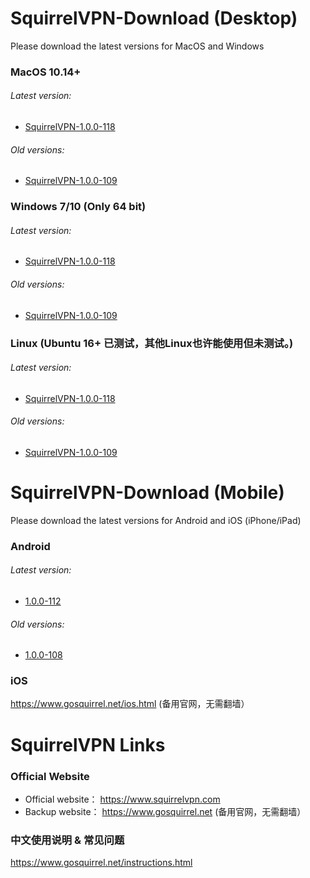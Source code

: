 # SquirrelVPN-Download (Desktop)
Please download the latest versions for MacOS and Windows

### MacOS 10.14+ ###
###### Latest version:
- [SquirrelVPN-1.0.0-118](https://github.com/squirrelvpn/download/blob/master/clients/SquirrelVPN-Mac-1.0.0-118-x64-release.dmg?raw=true)

###### Old versions:
- [SquirrelVPN-1.0.0-109](https://github.com/squirrelvpn/download/blob/master/clients/SquirrelVPN-1.0.0-109-x64-release.dmg?raw=true)



### Windows 7/10 (Only 64 bit) ###
###### Latest version:
- [SquirrelVPN-1.0.0-118](https://github.com/squirrelvpn/download/blob/master/clients/SquirrelVPN-Win-1.0.0-118-x64-release.exe?raw=true)


###### Old versions:
- [SquirrelVPN-1.0.0-109](https://github.com/squirrelvpn/download/blob/master/clients/SquirrelVPN-1.0.0-109-x64-release.exe?raw=true)


### Linux (Ubuntu 16+ 已测试，其他Linux也许能使用但未测试。) ###
###### Latest version:
- [SquirrelVPN-1.0.0-118](https://github.com/squirrelvpn/download/blob/master/clients/SquirrelVPN-Linux-1.0.0-118-x64-release.AppImage?raw=true)

###### Old versions:
- [SquirrelVPN-1.0.0-109](https://github.com/squirrelvpn/download/blob/master/clients/SquirrelVPN-1.0.0-109-x64-release.AppImage?raw=true)

# SquirrelVPN-Download (Mobile)
Please download the latest versions for Android and iOS (iPhone/iPad)


### Android ###
###### Latest version:
- [1.0.0-112](https://github.com/squirrelvpn/download/blob/master/clients/SquirrelVPN-Android-1.0.0-112-release.apk?raw=true) 
###### Old versions:
- [1.0.0-108](https://github.com/squirrelvpn/download/blob/master/clients/squirrel-release-1.0.0-108.apk?raw=true)


### iOS ###
https://www.gosquirrel.net/ios.html (备用官网，无需翻墙）


# SquirrelVPN Links

### Official Website ###
- Official website： https://www.squirrelvpn.com
- Backup website： https://www.gosquirrel.net (备用官网，无需翻墙）


### 中文使用说明 & 常见问题 ###
https://www.gosquirrel.net/instructions.html


